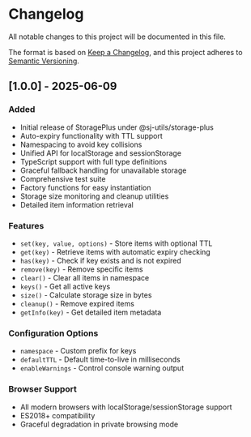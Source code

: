 # Changelog

All notable changes to this project will be documented in this file.

The format is based on [Keep a Changelog](https://keepachangelog.com/en/1.0.0/),
and this project adheres to [Semantic Versioning](https://semver.org/spec/v2.0.0.html).

## [1.0.0] - 2025-06-09

### Added
- Initial release of StoragePlus under @sj-utils/storage-plus
- Auto-expiry functionality with TTL support
- Namespacing to avoid key collisions
- Unified API for localStorage and sessionStorage
- TypeScript support with full type definitions
- Graceful fallback handling for unavailable storage
- Comprehensive test suite
- Factory functions for easy instantiation
- Storage size monitoring and cleanup utilities
- Detailed item information retrieval

### Features
- `set(key, value, options)` - Store items with optional TTL
- `get(key)` - Retrieve items with automatic expiry checking
- `has(key)` - Check if key exists and is not expired
- `remove(key)` - Remove specific items
- `clear()` - Clear all items in namespace
- `keys()` - Get all active keys
- `size()` - Calculate storage size in bytes
- `cleanup()` - Remove expired items
- `getInfo(key)` - Get detailed item metadata

### Configuration Options
- `namespace` - Custom prefix for keys
- `defaultTTL` - Default time-to-live in milliseconds
- `enableWarnings` - Control console warning output

### Browser Support
- All modern browsers with localStorage/sessionStorage support
- ES2018+ compatibility
- Graceful degradation in private browsing mode